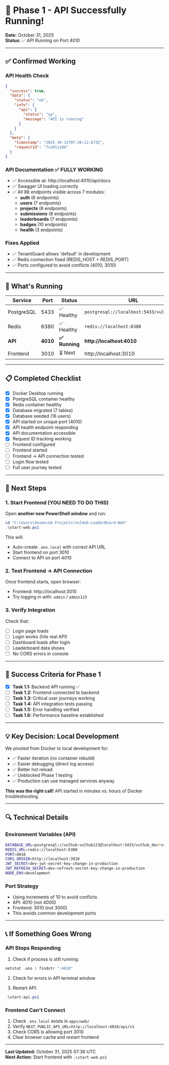 # 🎉 Phase 1 - API Successfully Running!

**Date:** October 31, 2025  
**Status:** ✅ API Running on Port 4010

---

## ✅ Confirmed Working

### API Health Check
```json
{
  "success": true,
  "data": {
    "status": "ok",
    "info": {
      "api": {
        "status": "up",
        "message": "API is running"
      }
    }
  },
  "meta": {
    "timestamp": "2025-10-31T07:36:12.673Z",
    "requestId": "7co91jadk"
  }
}
```

### API Documentation ✅ FULLY WORKING
- ✅ Accessible at: http://localhost:4010/api/docs
- ✅ Swagger UI loading correctly
- ✅ All 88 endpoints visible across 7 modules:
  - **auth** (6 endpoints)
  - **users** (7 endpoints)
  - **projects** (8 endpoints)
  - **submissions** (8 endpoints)
  - **leaderboards** (7 endpoints)
  - **badges** (10 endpoints)
  - **health** (3 endpoints)

### Fixes Applied
- ✅ TenantGuard allows 'default' in development
- ✅ Redis connection fixed (REDIS_HOST + REDIS_PORT)
- ✅ Ports configured to avoid conflicts (4010, 3010)

---

## 🎯 What's Running

| Service | Port | Status | URL |
|---------|------|--------|-----|
| PostgreSQL | 5433 | ✅ Healthy | `postgresql://localhost:5433/vulhub_dev` |
| Redis | 6380 | ✅ Healthy | `redis://localhost:6380` |
| **API** | **4010** | **✅ Running** | **http://localhost:4010** |
| Frontend | 3010 | ⏳ Next | http://localhost:3010 |

---

## 📋 Completed Checklist

- [x] Docker Desktop running
- [x] PostgreSQL container healthy
- [x] Redis container healthy
- [x] Database migrated (7 tables)
- [x] Database seeded (16 users)
- [x] API started on unique port (4010)
- [x] API health endpoint responding
- [x] API documentation accessible
- [x] Request ID tracking working
- [ ] Frontend configured
- [ ] Frontend started
- [ ] Frontend → API connection tested
- [ ] Login flow tested
- [ ] Full user journey tested

---

## 🚀 Next Steps

### 1. Start Frontend (YOU NEED TO DO THIS)

Open **another new PowerShell window** and run:

```powershell
cd "C:\Users\desmo\GA Projects\VulHub-LeaderBoard-Web"
.\start-web.ps1
```

This will:
- Auto-create `.env.local` with correct API URL
- Start frontend on port 3010
- Connect to API on port 4010

### 2. Test Frontend → API Connection

Once frontend starts, open browser:
- Frontend: http://localhost:3010
- Try logging in with: `admin` / `admin123`

### 3. Verify Integration

Check that:
- [ ] Login page loads
- [ ] Login works (hits real API)
- [ ] Dashboard loads after login
- [ ] Leaderboard data shows
- [ ] No CORS errors in console

---

## 🎯 Success Criteria for Phase 1

- [x] **Task 1.1:** Backend API running ✅
- [ ] **Task 1.2:** Frontend connected to backend
- [ ] **Task 1.3:** Critical user journeys working
- [ ] **Task 1.4:** API integration tests passing
- [ ] **Task 1.5:** Error handling verified
- [ ] **Task 1.6:** Performance baseline established

---

## 💡 Key Decision: Local Development

We pivoted from Docker to local development for:
- ✅ Faster iteration (no container rebuild)
- ✅ Easier debugging (direct log access)
- ✅ Better hot reload
- ✅ Unblocked Phase 1 testing
- ✅ Production can use managed services anyway

**This was the right call!** API started in minutes vs. hours of Docker troubleshooting.

---

## 🔍 Technical Details

### Environment Variables (API)
```bash
DATABASE_URL=postgresql://vulhub:vulhub123@localhost:5433/vulhub_dev?schema=public
REDIS_URL=redis://localhost:6380
PORT=4010
CORS_ORIGIN=http://localhost:3010
JWT_SECRET=dev-jwt-secret-key-change-in-production
JWT_REFRESH_SECRET=dev-refresh-secret-key-change-in-production
NODE_ENV=development
```

### Port Strategy
- Using increments of 10 to avoid conflicts
- API: 4010 (not 4000)
- Frontend: 3010 (not 3000)
- This avoids common development ports

---

## 📞 If Something Goes Wrong

### API Stops Responding

1. Check if process is still running:
```powershell
netstat -ano | findstr ":4010"
```

2. Check for errors in API terminal window

3. Restart API:
```powershell
.\start-api.ps1
```

### Frontend Can't Connect

1. Check `.env.local` exists in `apps/web/`
2. Verify `NEXT_PUBLIC_API_URL=http://localhost:4010/api/v1`
3. Check CORS is allowing port 3010
4. Clear browser cache and restart frontend

---

**Last Updated:** October 31, 2025 07:36 UTC  
**Next Action:** Start frontend with `.\start-web.ps1`

